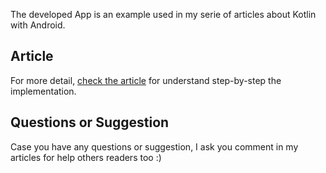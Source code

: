 The developed App is an example used in my serie of articles about Kotlin with Android.

## Article

For more detail, [check the article](https://medium.com/collabcode/criando-sua-primeira-aplica%C3%A7%C3%A3o-android-com-kotlin-695bb476d40b) for understand step-by-step the implementation. 

## Questions or Suggestion

Case you have any questions or suggestion, I ask you comment in my articles for help others readers too :)